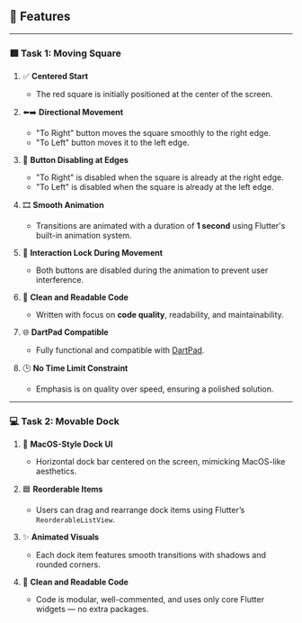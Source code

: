  ## 🚀 Features

---

### 🟥 Task 1: Moving Square

1. ✅ **Centered Start**  
   - The red square is initially positioned at the center of the screen.

2. ⬅️➡️ **Directional Movement**  
   - "To Right" button moves the square smoothly to the right edge.  
   - "To Left" button moves it to the left edge.

3. 🚫 **Button Disabling at Edges**  
   - "To Right" is disabled when the square is already at the right edge.  
   - "To Left" is disabled when the square is already at the left edge.

4. 🎞️ **Smooth Animation**  
   - Transitions are animated with a duration of **1 second** using Flutter's built-in animation system.

5. 🔐 **Interaction Lock During Movement**  
   - Both buttons are disabled during the animation to prevent user interference.

6. 🧠 **Clean and Readable Code**  
   - Written with focus on **code quality**, readability, and maintainability.

7. 🌐 **DartPad Compatible**  
   - Fully functional and compatible with [DartPad](https://dartpad.dev).

8. 🕒 **No Time Limit Constraint**  
   - Emphasis is on quality over speed, ensuring a polished solution.

---


### 💻 Task 2: Movable Dock

1. 🍎 **MacOS-Style Dock UI**  
   - Horizontal dock bar centered on the screen, mimicking MacOS-like aesthetics.

2. 🟦 **Reorderable Items**  
   - Users can drag and rearrange dock items using Flutter’s `ReorderableListView`.

3. ✨ **Animated Visuals**  
   - Each dock item features smooth transitions with shadows and rounded corners.

4. 🧠 **Clean and Readable Code**  
   - Code is modular, well-commented, and uses only core Flutter widgets — no extra packages.
